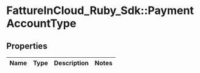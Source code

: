 # FattureInCloud_Ruby_Sdk::PaymentAccountType

## Properties

| Name | Type | Description | Notes |
| ---- | ---- | ----------- | ----- |

